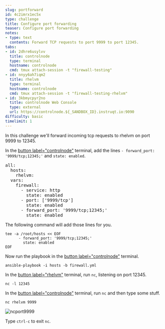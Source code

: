 ```yaml
---
slug: portforward
id: 4c2imrx1ec5x
type: challenge
title: Configure port forwarding
teaser: Configure port forwarding
notes:
- type: text
  contents: Forward TCP requests to port 9999 to port 12345.
tabs:
- id: 2dhre6usylvv
  title: controlnode
  type: terminal
  hostname: controlnode
  cmd: tmux attach-session -t "firewall-testing"
- id: nnyy6ah7iqm2
  title: rhelvm
  type: terminal
  hostname: controlnode
  cmd: tmux attach-session -t "firewall-testing-rhelvm"
- id: 3kbmycpyr2no
  title: controlnode Web Console
  type: external
  url: https://controlnode.${_SANDBOX_ID}.instruqt.io:9090
difficulty: basic
timelimit: 1
---
```


In this challenge we'll forward incoming tcp requests to rhelvm on port 9999 to 12345.

In the [button label="controlnode"](tab-0) terminal, add the lines `- forward_port: '9999/tcp;12345;'` and
`state: enabled`.

<pre>
all:
  hosts:
    rhelvm:
  vars:
    firewall:
      - service: http
        state: enabled
      - port: ['9999/tcp']
        state: enabled
      - forward_port: '9999/tcp;12345;'
        state: enabled
</pre>

The following command will add those lines for you.

```bash,run
tee -a /root/hosts << EOF
      - forward_port: '9999/tcp;12345;'
        state: enabled
EOF
```

Now run the playbook in the [button label="controlnode"](tab-0) terminal.

```bash,run
ansible-playbook -i hosts -b firewall.yml
```

In the [button label="rhelvm"](tab-1) terminal, run `nc`, listening on port 12345.

```bash,run
nc -l 12345
```

In the [button label="controlnode"](tab-0) terminal, run `nc` and then type some stuff.

```bash,run
nc rhelvm 9999
```

![ncport9999](../assets/portforward.png)

Type `ctrl-c` to exit `nc`.
